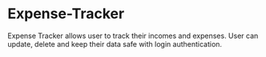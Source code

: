 # Expense-Tracker
Expense Tracker allows user to track their incomes and expenses. User can update, delete and keep their data safe with login authentication.  
